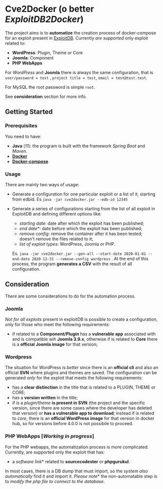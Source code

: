 # Cve2Docker (o better *ExploitDB2Docker*)

The project aims is to **automatize** the creation process of docker-compose for an exploit present
in [ExploitDB](https://www.exploit-db.com). Currently *are supported* only exploit related to:

- **WordPress**: Plugin, Theme or Core
- **Joomla**: Component
- **PHP WebApps**

For *WordPress* and **Joomla** there is always the same configuration, that is  ```user/password = test```
, ```project title = test```, ```email = test@test.test```.

For MySQL the root password is simple ```root```.

See **consideration** section for more info.

## Getting Started

### Prerequisites

You need to have:

- **Java** (*11*): the program is built with the framework *Spring Boot* and *Maven*.
- [**Docker**](https://docs.docker.com/engine/)
- [**Docker-compose**](https://docs.docker.com/compose/)

### Usage

There are mainly two ways of usage:

- Generate a configuration for one particular exploit or a list of it, starting from edbid.
  Es ``` java -jar cve2docker.jar --edb-id 12345 ```
- Generate a series of configurations starting from the list of all exploit in ExploitDB and defining different options
  like:
    - *starting date*: date after which the exploit has been published;
    - *end date**:  date before which the exploit has been published;
    - *remove config*: remove the container after it has been tested; doesn't remove the files related to it;
    - *list of exploit types*: WordPress, Joomla or PHP.

  Es. ``` java -jar cve2docker.jar --gen-all --start-date 2020-01-01 --end-date 2020-12-31 --remove-config wordpress ```
  . At the end of this process, the program **generates a CSV** with the result of all configuration.

## Consideration

There are some considerations to do for the automation process.

### Joomla

*Not for all exploits* present in exploitDB is possible to create a configuration, *only* for those who meet the
following requirements:

- if related to a **Component/Plugin** has a **vulnerable app** associated with and is compatible wih **Joomla 3.9.x**,
  otherwise if is related to **Core** there is a **official Joomla image** for that version;

### Wordpress

The situation for WordPress is *better* since there is an **official cli** and also an official **SVN** where plugins
and themes are saved. The configuration can be generated *only* for the exploit that meets the following requirements:

- has a **clear distinction** in the title that is related to a PLUGIN, THEME or CORE;
- has a **version written** in the title;
- if is a *plugin/theme* **is present in SVN** (the project and the specific version, since there are some cases where
  the developer has deleted that version) or **has a vulnerable app to download**; instead if is related to *core*,
  there is an **official WordPress image** for that version in docker hub, so for versions before 4.0.0 is not possibile
  to proceed.

### PHP WebApps [*Working in progress*]

For the PHP webapps, the automatization process is more complicated. Currently, are supported only the exploit that has:

- a *software link** related to **sourcecodester** or **phpgurukul**.

In most cases, there is a DB dump that must import, so the *system also automatically* find it and import it. *Please
note** the non-automatable step is to *modify the php file to connect to the database*.

